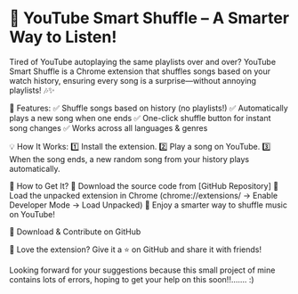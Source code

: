 # 🎵 YouTube Smart Shuffle – A Smarter Way to Listen!

Tired of YouTube autoplaying the same playlists over and over? YouTube Smart Shuffle is a Chrome extension that shuffles songs based on your watch history, ensuring every song is a surprise—without annoying playlists! 🎶✨

🔹 Features:
✅ Shuffle songs based on history (no playlists!)
✅ Automatically plays a new song when one ends
✅ One-click shuffle button for instant song changes
✅ Works across all languages & genres

💡 How It Works:
1️⃣ Install the extension.
2️⃣ Play a song on YouTube.
3️⃣ When the song ends, a new random song from your history plays automatically.

🚀 How to Get It?
🔹 Download the source code from [GitHub Repository]
🔹 Load the unpacked extension in Chrome (chrome://extensions/ → Enable Developer Mode → Load Unpacked)
🔹 Enjoy a smarter way to shuffle music on YouTube!

🔗 Download & Contribute on GitHub

🌟 Love the extension? Give it a ⭐ on GitHub and share it with friends!

Looking forward for your suggestions because this small project of mine contains lots of errors, hoping to get your help on this soon!!....... :)

